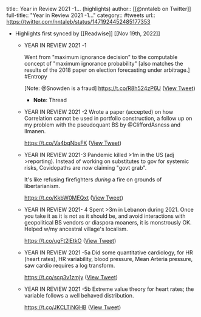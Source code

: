 title:: Year in Review 2021 -1... (highlights)
author:: [[@nntaleb on Twitter]]
full-title:: "Year in Review 2021 -1..."
category:: #tweets
url:: https://twitter.com/nntaleb/status/1471924452485177353

- Highlights first synced by [[Readwise]] [[Nov 19th, 2022]]
	- YEAR IN REVIEW 2021 -1
	  
	  Went from "maximum ignorance decision" to the computable concept of "maximum ignorance probability" [also matches the results of the 2018 paper on election forecasting under arbitrage.] #Entropy
	  
	  [Note: @Snowden is a fraud] https://t.co/R8h524zP6U ([View Tweet](https://twitter.com/nntaleb/status/1471924452485177353))
		- **Note**: Thread
	- YEAR IN REVIEW 2021 -2
	  Wrote a paper (accepted) on how Correlation cannot be used in portfolio construction, a follow up on my problem with the pseudoquant BS by @CliffordAsness and Ilmanen.
	  
	  https://t.co/Va4bqNbsFK ([View Tweet](https://twitter.com/nntaleb/status/1471925522632527872))
	- YEAR IN REVIEW 2021-3
	  Pandemic killed >1m in the US (adj >reporting).  Instead of working on substitutes to gov for systemic risks, Covidopaths are *now* claiming "govt grab".
	  
	  It's like refusing firefighters *during* a fire on grounds of libertarianism.
	  
	  https://t.co/KkbW0MEQxt ([View Tweet](https://twitter.com/nntaleb/status/1472319716844883972))
	- YEAR IN REVIEW 2021- 4
	  Spent >3m in Lebanon during 2021. Once you take it as it is not as it should be, and avoid interactions with geopolitical  BS vendors or diaspora moaners, it is monstrously OK.  Helped w/my ancestral village's localism.
	  
	  https://t.co/ugFt2lEtkO ([View Tweet](https://twitter.com/nntaleb/status/1472368758077468672))
	- YEAR IN REVIEW 2021 -5a
	  Did some quantitative cardiology, for HR (heart rates), HR variability, blood pressure, Mean Arteria pressure, saw cardio requires a log transform.
	  
	  https://t.co/scq3v1zmjy ([View Tweet](https://twitter.com/nntaleb/status/1472370222195781640))
	- YEAR IN REVIEW 2021 -5b
	  Extreme value theory for heart rates; the variable follows a well behaved distribution.
	  
	  https://t.co/JKCLTiNGHB ([View Tweet](https://twitter.com/nntaleb/status/1472370775390920714))